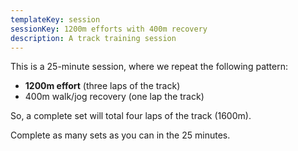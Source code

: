 ```yaml
---
templateKey: session
sessionKey: 1200m efforts with 400m recovery
description: A track training session
---
```

This is a 25-minute session, where we repeat the following pattern:

* **1200m effort** (three laps of the track)
* 400m walk/jog recovery (one lap the track)

So, a complete set will total four laps of the track (1600m).

Complete as many sets as you can in the 25 minutes.


